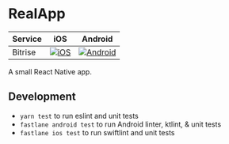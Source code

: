 # RealApp

|Service        |iOS                      |Android                   |
|---------------|-------------------------|--------------------------|
|Bitrise        |[![iOS][biimg]][bilnk]   |[![Android][baimg]][balnk]|            


[baimg]: https://www.bitrise.io/app/29ea35876e1a5fe6/status.svg?token=-c6VbSOhU0GQuTi2izx-6Q&branch=master
[balnk]: https://www.bitrise.io/app/29ea35876e1a5fe6

[biimg]: https://www.bitrise.io/app/b863430aa33752bd/status.svg?token=aX1pizSdomyqOzZYl-oE0w&branch=master
[bilnk]: https://www.bitrise.io/app/b863430aa33752bd

A small React Native app.

## Development

- `yarn test` to run eslint and unit tests
- `fastlane android test` to run Android linter, ktlint, & unit tests
- `fastlane ios test` to run swiftlint and unit tests
